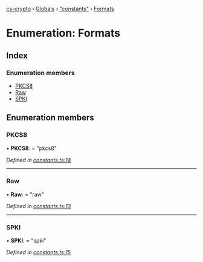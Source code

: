 [cs-crypto](../README.md) › [Globals](../globals.md) › ["constants"](../modules/_constants_.md) › [Formats](_constants_.formats.md)

# Enumeration: Formats

## Index

### Enumeration members

* [PKCS8](_constants_.formats.md#pkcs8)
* [Raw](_constants_.formats.md#raw)
* [SPKI](_constants_.formats.md#spki)

## Enumeration members

###  PKCS8

• **PKCS8**: = "pkcs8"

*Defined in [constants.ts:14](https://github.com/very-amused/CS-crypto/blob/1e58c7d/src/constants.ts#L14)*

___

###  Raw

• **Raw**: = "raw"

*Defined in [constants.ts:13](https://github.com/very-amused/CS-crypto/blob/1e58c7d/src/constants.ts#L13)*

___

###  SPKI

• **SPKI**: = "spki"

*Defined in [constants.ts:15](https://github.com/very-amused/CS-crypto/blob/1e58c7d/src/constants.ts#L15)*
